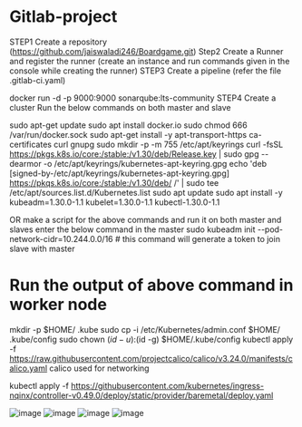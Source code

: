 # Gitlab-project

STEP1
Create a repository
(https://github.com/jaiswaladi246/Boardgame.git)
Step2
Create a Runner and register the runner
(create an instance and run commands given in the console while creating the runner)
STEP3
Create a pipeline (refer the file .gitlab-ci.yaml)
 
docker run -d -p 9000:9000 sonarqube:lts-community
STEP4
Create a cluster 
Run the below commands on both master and slave

sudo apt-get update
sudo apt install docker.io
sudo chmod 666 /var/run/docker.sock
sudo apt-get install -y apt-transport-https ca-certificates curl gnupg
sudo mkdir -p -m 755 /etc/apt/keyrings
curl -fsSL https://pkgs.k8s.io/core:/stable:/v1.30/deb/Release.key | sudo gpg --dearmor -o /etc/apt/keyrings/kubernetes-apt-keyring.gpg
echo 'deb [signed-by-/etc/apt/keyrings/kubernetes-apt-keyring.gpg]
https://pkqs.k8s.io/core:/stable:/v1.30/deb/ /' | sudo tee /etc/apt/sources.list.d/Kubernetes.list
sudo apt update
sudo apt install -y kubeadm=1.30.0-1.1 kubelet=1.30.0-1.1 kubectl-1.30.0-1.1

OR make a script for the above commands and run it on both master and slaves
enter the below command in the master 
sudo kubeadm init --pod-network-cidr=10.244.0.0/16   # this command will generate a token to join slave with master

# Run the output of above command in worker node

mkdir -p $HOME/ .kube
sudo cp -i /etc/Kubernetes/admin.conf $HOME/ .kube/config
sudo chown $(id -u) :$(id -g) $HOME/.kube/config
kubectl apply -f https://raw.githubusercontent.com/projectcalico/calico/v3.24.0/manifests/calico.yaml                   calico used for networking

kubectl apply -f https://githubusercontent.com/kubernetes/ingress-nqinx/controller-v0.49.0/deploy/static/provider/baremetal/deploy.yaml

![image](https://github.com/user-attachments/assets/62e332a2-e1f1-4f05-a740-96edfa9e4f6f)
![image](https://github.com/user-attachments/assets/83c16cbc-3c8a-4d4d-b36a-fa8090992d0f)
![image](https://github.com/user-attachments/assets/a2a262c4-bd29-45ed-acfb-5b6d9c2123d2)
![image](https://github.com/user-attachments/assets/41f86d95-5752-4c14-abe9-5254796e31c9)

